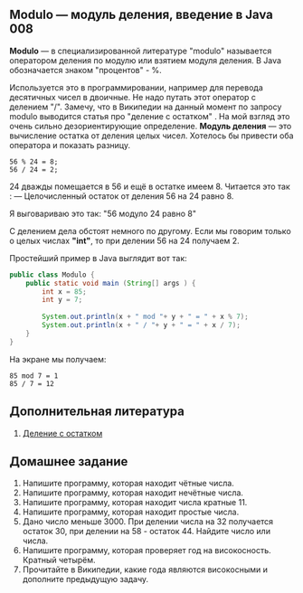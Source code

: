 ## Modulo — модуль деления, введение в Java 008

**Modulo** — в специализированной литературе "modulo" называется оператором деления по модулю или взятием модуля деления. В Java обозначается знаком "процентов" - %. 

Используется это в программировании, например для перевода десятичных чисел в двоичные. Не надо путать этот оператор с делением "/".
Замечу, что в Википедии на данный момент по запросу modulo выводится статья про "деление с остатком" . На мой взгляд это очень сильно дезориентирующие определение. **Модуль деления** — это вычисление остатка от деления целых чисел. Хотелось бы привести оба оператора и показать разницу.

```
56 % 24 = 8;
56 / 24 = 2;
```

24 дважды помещается в 56 и ещё в остатке имеем 8. Читается это так :
— Целочисленный остаток от деления 56 на 24 равно 8.

Я выговариваю это так: "56 модуло 24 равно 8"

С делением дела обстоят немного по другому. Если мы говорим только о целых числах **"int"**, то при делении 56 на 24 получаем 2.

Простейший пример в Java выглядит вот так:

```Java
public class Modulo {
    public static void main (String[] args ) {
        int x = 85;
        int y = 7;
 
        System.out.println(x + " mod "+ y + " = " + x % 7);
        System.out.println(x + " / "+ y + " = " + x / 7);
    }
}
```

На экране мы получаем:

```
85 mod 7 = 1
85 / 7 = 12
```

## Дополнительная литература

1. [Деление с остатком](https://ru.wikipedia.org/wiki/%D0%94%D0%B5%D0%BB%D0%B5%D0%BD%D0%B8%D0%B5_%D1%81_%D0%BE%D1%81%D1%82%D0%B0%D1%82%D0%BA%D0%BE%D0%BC)

## Домашнее задание

1. Напишите программу, которая находит чётные числа.
2. Напишите программу, которая находит нечётные числа.
3. Напишите программу, которая находит числа кратные 11.
4. Напишите программу, которая находит простые числа.
5. Дано число меньше 3000. При делении числа на 32 получается остаток 30, при делении на 58 - остаток 44. Найдите число или числа.
6. Напишите программу, которая проверяет год на високосность. Кратный четырём.
7. Прочитайте в Википедии, какие года являются високосными и дополните предыдущую задачу.

